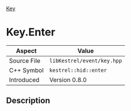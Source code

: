 [Key](index.md)
# Key.Enter
| Aspect | Value |
| --- | --- |
| Source File | `libKestrel/event/key.hpp` |
| C++ Symbol | `kestrel::hid::enter` |
| Introduced | Version 0.8.0 |
## Description
